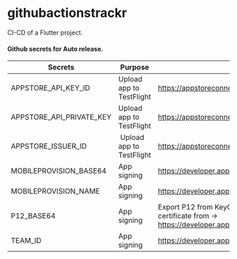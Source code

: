 # githubactionstrackr

CI-CD of a Flutter project.

#### Github secrets for Auto release.


| Secrets | Purpose | Where to generate | 
| --- | ---- | --- |
| APPSTORE_API_KEY_ID | Upload app to TestFlight | https://appstoreconnect.apple.com/access/api |
| APPSTORE_API_PRIVATE_KEY | Upload app to TestFlight | https://appstoreconnect.apple.com/access/api |
| APPSTORE_ISSUER_ID | Upload app to TestFlight | https://appstoreconnect.apple.com/access/api |
| MOBILEPROVISION_BASE64 | App signing | https://developer.apple.com/account/resources/profiles/list |
| MOBILEPROVISION_NAME | App signing | https://developer.apple.com/account/resources/profiles/list |
| P12_BASE64 | App signing | Export P12 from KeyChain on Mac device after installing certificate from -> https://developer.apple.com/account/resources/certificates/list |
| TEAM_ID | App signing | https://developer.apple.com/account/#!/membership/ |